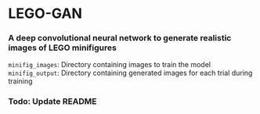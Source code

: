 # LEGO-GAN
### A deep convolutional neural network to generate realistic images of LEGO minifigures

`minifig_images`: Directory containing images to train the model
`minifig_output`: Directory containing generated images for each trial during training

### Todo: Update README